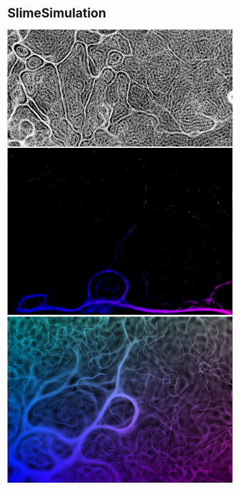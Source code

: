 # SlimeSimulation
![SlimeSimulation](/img/1.png?raw=true "SlimeSimulation")
![SlimeSimulation](/img/2.png?raw=true "SlimeSimulation")
![SlimeSimulation](/img/3.png?raw=true "SlimeSimulation")